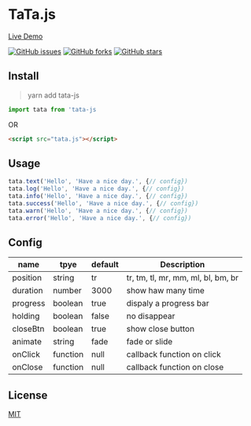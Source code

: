 # TaTa.js

[Live Demo](http://xiaoranran.site/tata/)

[![GitHub issues](https://img.shields.io/github/issues/xrr2016/tata.svg)](https://github.com/xrr2016/tata/issues) [![GitHub forks](https://img.shields.io/github/forks/xrr2016/tata.svg)](https://github.com/xrr2016/tata/network) [![GitHub stars](https://img.shields.io/github/stars/xrr2016/tata.svg)](https://github.com/xrr2016/tata/stargazers) 

## Install

> yarn add tata-js

```js
import tata from 'tata-js
```

OR

```html
<script src="tata.js"></script>
```

## Usage

```js
tata.text('Hello', 'Have a nice day.', {// config})
tata.log('Hello', 'Have a nice day.', {// config})
tata.info('Hello', 'Have a nice day.', {// config})
tata.success('Hello', 'Have a nice day.', {// config})
tata.warn('Hello', 'Have a nice day.', {// config})
tata.error('Hello', 'Have a nice day.', {// config})
```

## Config

| name | tpye | default | Description |
|---------|--------|--------|-------------|
| position | string | tr | tr, tm, tl, mr, mm, ml, bl, bm, br |
| duration | number | 3000 | show haw many time |
| progress | boolean | true | dispaly a progress bar |
| holding | boolean | false | no disappear |
| closeBtn | boolean | true | show close button |
| animate | string | fade | fade or slide |
| onClick | function | null | callback function on click |
| onClose | function | null | callback function on close |

## License

[MIT](./LICENSE)